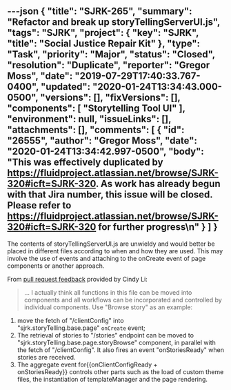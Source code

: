 ---json
{
  "title": "SJRK-265",
  "summary": "Refactor and break up storyTellingServerUI.js",
  "tags": "SJRK",
  "project": {
    "key": "SJRK",
    "title": "Social Justice Repair Kit"
  },
  "type": "Task",
  "priority": "Major",
  "status": "Closed",
  "resolution": "Duplicate",
  "reporter": "Gregor Moss",
  "date": "2019-07-29T17:40:33.767-0400",
  "updated": "2020-01-24T13:34:43.000-0500",
  "versions": [],
  "fixVersions": [],
  "components": [
    "Storytelling Tool UI"
  ],
  "environment": null,
  "issueLinks": [],
  "attachments": [],
  "comments": [
    {
      "id": "26555",
      "author": "Gregor Moss",
      "date": "2020-01-24T13:34:42.997-0500",
      "body": "This was effectively duplicated by <https://fluidproject.atlassian.net/browse/SJRK-320#icft=SJRK-320>. As work has already begun with that Jira number, this issue will be closed. Please refer to <https://fluidproject.atlassian.net/browse/SJRK-320#icft=SJRK-320> for further progress\n"
    }
  ]
}
---
The contents of storyTellingServerUI.js are unwieldy and would better be placed in different files according to when and how they are used. This may involve the use of events and attaching to the onCreate event of page components or another approach.

From [pull request feedback](https://github.com/fluid-project/sjrk-story-telling/pull/33#discussion_r308400547) provided by Cindy Li:

> ... I actually think all functions in this file can be moved into components and all workflows can be incorporated and controlled by individual components. Use "Browse story" as an example:

1. move the fetch of "/clientConfig" into "sjrk.storyTelling.base.page" `onCreate` event;
2. The retrieval of stories to "/stories" endpoint can be moved to "sjrk.storyTelling.base.page.storyBrowse" component, in parallel with the fetch of "/clientConfig". It also fires an event "onStoriesReady" when stories are received.
3. The aggregate event for{{onClientConfigReady + onStoriesReady}} controls other parts such as the load of custom theme files, the instantiation of templateManager and the page rendering.

        